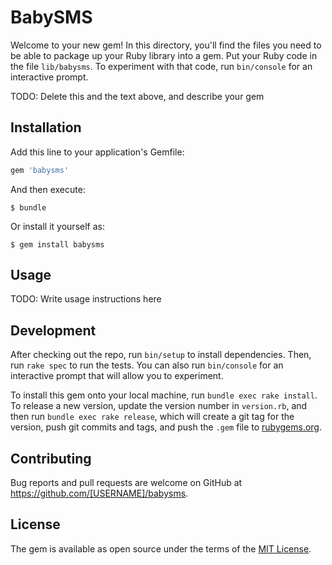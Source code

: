# BabySMS

Welcome to your new gem! In this directory, you'll find the files you need to be able to package up your Ruby library into a gem. Put your Ruby code in the file `lib/babysms`. To experiment with that code, run `bin/console` for an interactive prompt.

TODO: Delete this and the text above, and describe your gem

## Installation

Add this line to your application's Gemfile:

```ruby
gem 'babysms'
```

And then execute:

    $ bundle

Or install it yourself as:

    $ gem install babysms

## Usage

TODO: Write usage instructions here

## Development

After checking out the repo, run `bin/setup` to install dependencies. Then, run `rake spec` to run the tests. You can also run `bin/console` for an interactive prompt that will allow you to experiment.

To install this gem onto your local machine, run `bundle exec rake install`. To release a new version, update the version number in `version.rb`, and then run `bundle exec rake release`, which will create a git tag for the version, push git commits and tags, and push the `.gem` file to [rubygems.org](https://rubygems.org).

## Contributing

Bug reports and pull requests are welcome on GitHub at https://github.com/[USERNAME]/babysms.

## License

The gem is available as open source under the terms of the [MIT License](https://opensource.org/licenses/MIT).

